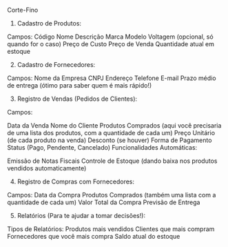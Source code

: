 Corte-Fino
1. Cadastro de Produtos:

Campos:
Código
Nome
Descrição
Marca
Modelo
Voltagem (opcional, só quando for o caso)
Preço de Custo
Preço de Venda
Quantidade atual em estoque

2. Cadastro de Fornecedores:

Campos:
Nome da Empresa
CNPJ
Endereço
Telefone
E-mail
Prazo médio de entrega (ótimo para saber quem é mais rápido!)

3. Registro de Vendas (Pedidos de Clientes):

Campos:

Data da Venda
Nome do Cliente
Produtos Comprados (aqui você precisaria de uma lista dos produtos, com a quantidade de cada um)
Preço Unitário (de cada produto na venda)
Desconto (se houver)
Forma de Pagamento
Status (Pago, Pendente, Cancelado)
Funcionalidades Automáticas:

Emissão de Notas Fiscais
Controle de Estoque (dando baixa nos produtos vendidos automaticamente)

4. Registro de Compras com Fornecedores:

Campos:
Data da Compra
Produtos Comprados (também uma lista com a quantidade de cada um)
Valor Total da Compra
Previsão de Entrega

5. Relatórios (Para te ajudar a tomar decisões!):

Tipos de Relatórios:
Produtos mais vendidos
Clientes que mais compram
Fornecedores que você mais compra
Saldo atual do estoque
